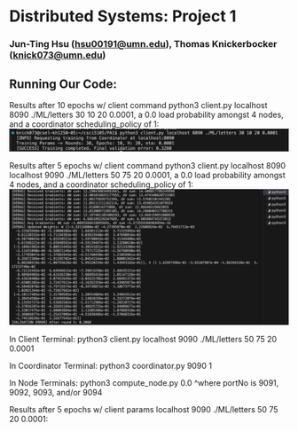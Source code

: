 # Distributed Systems: Project 1

### Jun-Ting Hsu (hsu00191@umn.edu), Thomas Knickerbocker (knick073@umn.edu)


## Running Our Code:

Results after 10 epochs w/ client command python3 client.py localhost 8090 ./ML/letters 30 10 20 0.0001, a 0.0 load probability amongst 4 nodes, and a coordinator scheduling_policy of 1:
![Phase 1 Full Run](./assets/phase1_30_epochs_ss.png) <br>

Results after 5 epochs w/ client command python3 client.py localhost 8090 localhost 9090 ./ML/letters 50 75 20 0.0001, a 0.0 load probability amongst 4 nodes, and a coordinator scheduling_policy of 1:
![Phase 1 Partial Run (more intensive)](./assets/phase1_5_epochs_ss.png) <br>


In Client Terminal: python3 client.py localhost 9090 ./ML/letters 50 75 20 0.0001

In Coordinator Terminal: python3 coordinator.py 9090 1

In Node Terminals: python3 compute_node.py <portNo> 0.0
^where portNo is 9091, 9092, 9093, and/or 9094

Results after 5 epochs w/ client params localhost 9090 ./ML/letters 50 75 20 0.0001:

